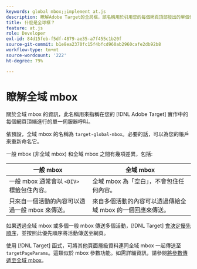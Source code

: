 ```yaml
---
keywords: global mbox;;implement at.js
description: 瞭解Adobe Target的全局框，該名稱用於引用您的每個網頁頂部發出的單個伺服器調用 [!DNL Target] 執行。
title: 什麼是全球框？
feature: at.js
role: Developer
exl-id: 84d15feb-f5df-4879-ae35-a7f455c1b20f
source-git-commit: b1e8ea2370fc15f4bfcd960ab2960cafe2db92b8
workflow-type: tm+mt
source-wordcount: '222'
ht-degree: 79%

---
```


# 瞭解全域 mbox

關於全域 mbox 的資訊，此名稱用來指稱在您的 [!DNL Adobe Target] 實作中的每個網頁頂端進行的單一伺服器呼叫。

依預設，全域 mbox 的名稱為 `target-global-mbox`。必要的話，可以為您的帳戶來重新命名它。

一般 mbox (非全域 mbox) 和全域 mbox 之間有幾項差異，包括:

| 一般 mbox | 全域 mbox |
|--- |--- |
| 一般 mbox 通常會以 `<DIV>` 標籤包住內容。 | 全域 mbox 為「空白」，不會包住任何內容。 |
| 只來自一個活動的內容可以透過一般 mbox 來傳送。 | 來自多個活動的內容可以透過傳給全域 mbox 的一個回應來傳送。 |

如果透過全域 mbox 或多個一般 mbox 傳送多個活動，[!DNL Target] [會決定優先順序](/help/main/c-activities/priority.md#concept_1780C11FEA57440499F0047DD6900E0F)，並按照此優先順序將活動傳送至網頁。

使用 [!DNL Target] 函式，可將其他頁面層級資料連同全域 mbox 一起傳送至 `targetPageParams`。這類似於 mbox 參數功能。如需詳細資訊，請參閱[將參數傳遞至全域 mbox](https://developer.adobe.com/target/implement/client-side/atjs/global-mbox/pass-parameters-to-global-mbox/)。
